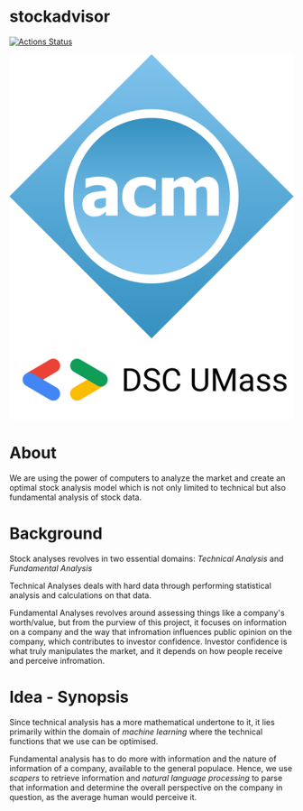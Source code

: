 # stockadvisor
[![Actions Status](https://github.com/stocksmith/stockadvisor-web-app/workflows/frontend/badge.svg)](https://github.com/stocksmith/stockadvisor-web-app/actions)

![alt-text-1](assets/acm.png "title-1") ![alt-text-2](assets/dsc.png "title-2")
# About
We are using the power of computers to analyze the market and create an optimal stock analysis model which is not only limited to technical but also fundamental analysis of stock data.

# Background
Stock analyses revolves in two essential domains: *Technical Analysis* and *Fundamental Analysis*  

Technical Analyses deals with hard data through performing statistical analysis and calculations on that data. 

Fundamental Analyses revolves around assessing things like a company's worth/value, but from the purview of this project, it focuses on information on a company and the way that infromation influences public opinion on the company, which contributes to investor confidence. 
Investor confidence is what truly manipulates the market, and it depends on how people receive and perceive infromation. 

# Idea - Synopsis
Since technical analysis has a more mathematical undertone to it, it lies primarily within the domain of *machine learning* where the technical functions that we use can be optimised. 

Fundamental analysis has to do more with information and the nature of information of a company, available to the general populace. Hence, we use *scapers* to retrieve information and *natural language processing* to parse that information and determine the overall perspective on the company in question, as the average human would perceive it. 

